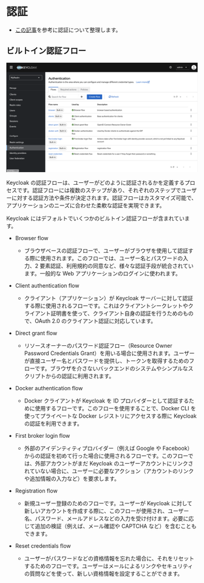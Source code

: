# 認証

- [この記事](https://qiita.com/l_katayose/items/1def7fb1c7595e82c225)を参考に認証について整理します。

## ビルトイン認証フロー

![1](./4_Authentication/1.png)

Keycloak の認証フローは、ユーザーがどのように認証されるかを定義するプロセスです。認証フローには複数のステップがあり、それぞれのステップでユーザーに対する認証方法や条件が決定されます。認証フローはカスタマイズ可能で、アプリケーションのニーズに合わせた柔軟な認証を実現できます。

Keycloak にはデフォルトでいくつかのビルトイン認証フローが含まれています。

- Browser flow

  - ブラウザベースの認証フローで、ユーザーがブラウザを使用して認証する際に使用されます。このフローでは、ユーザー名とパスワードの入力、2 要素認証、利用規約の同意など、様々な認証手段が統合されています。一般的な Web アプリケーションのログインに使われます。

- Client authentication flow

  - クライアント（アプリケーション）が Keycloak サーバーに対して認証する際に使用されるフローです。これはクライアントシークレットやクライアント証明書を使って、クライアント自身の認証を行うためのもので、OAuth 2.0 のクライアント認証に対応しています。

- Direct grant flow

  - リソースオーナーのパスワード認証フロー（Resource Owner Password Credentials Grant）を用いる場合に使用されます。ユーザーが直接ユーザー名とパスワードを提供し、トークンを取得するためのフローです。ブラウザを介さないバックエンドのシステムやシンプルなスクリプトからの認証に利用されます。

- Docker authentication flow

  - Docker クライアントが Keycloak を ID プロバイダーとして認証するために使用するフローです。このフローを使用することで、Docker CLI を使ってプライベートな Docker レジストリにアクセスする際に Keycloak の認証を利用できます。

- First broker login flow

  - 外部のアイデンティティプロバイダー（例えば Google や Facebook）からの認証を初めて行った場合に使用されるフローです。このフローでは、外部アカウントがまだ Keycloak のユーザーアカウントにリンクされていない場合に、ユーザーに必要なアクション（アカウントのリンクや追加情報の入力など）を要求します。

- Registration flow

  - 新規ユーザー登録のためのフローです。ユーザーが Keycloak に対して新しいアカウントを作成する際に、このフローが使用され、ユーザー名、パスワード、メールアドレスなどの入力を受け付けます。必要に応じて追加の検証（例えば、メール確認や CAPTCHA など）を含むこともできます。

- Reset credentials flow
  - ユーザーがパスワードなどの資格情報を忘れた場合に、それをリセットするためのフローです。ユーザーはメールによるリンクやセキュリティの質問などを使って、新しい資格情報を設定することができます。
